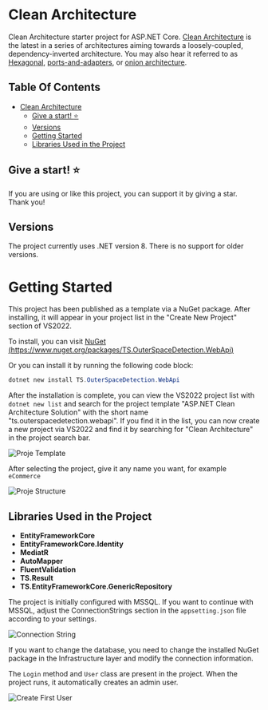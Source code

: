# Clean Architecture

Clean Architecture starter project for ASP.NET Core. [Clean Architecture](https://8thlight.com/blog/uncle-bob/2012/08/13/the-clean-architecture.html) is the latest in a series of architectures aiming towards a loosely-coupled, dependency-inverted architecture. You may also hear it referred to as [Hexagonal](http://alistair.cockburn.us/Hexagonal+architecture), [ports-and-adapters](http://www.dossier-andreas.net/software_architecture/ports_and_adapters.html), or [onion architecture](http://jeffreypalermo.com/blog/the-onion-architecture-part-1/).

## Table Of Contents

- [Clean Architecture](#clean-architecture)    
  - [Give a start! :star:](#give-a-star-star)
  - [Versions](#versions)
  - [Getting Started](#getting-started)
  - [Libraries Used in the Project](#libraries-used-in-the-project)

## Give a start! :star:
If you are using or like this project, you can support it by giving a star. Thank you!

## Versions
The project currently uses .NET version 8. There is no support for older versions.

# Getting Started
This project has been published as a template via a NuGet package. After installing, it will appear in your project list in the "Create New Project" section of VS2022.

To install, you can visit [NuGet (https://www.nuget.org/packages/TS.OuterSpaceDetection.WebApi)](https://www.nuget.org/packages/TS.OuterSpaceDetection.WebApi/)

Or you can install it by running the following code block:

```powershell
dotnet new install TS.OuterSpaceDetection.WebApi
```

After the installation is complete, you can view the VS2022 project list with `dotnet new list` and search for the project template "ASP.NET Clean Architecture Solution" with the short name "ts.outerspacedetection.webapi". If you find it in the list, you can now create a new project via VS2022 and find it by searching for "Clean Architecture" in the project search bar.

![Proje Template](https://github.com/TanerSaydam/OuterSpaceDetection.WebApi.Template/blob/main/images/projeyibulma.png)

After selecting the project, give it any name you want, for example `eCommerce`

![Proje Structure](https://github.com/TanerSaydam/OuterSpaceDetection.WebApi.Template/blob/main/images/projestructure.png)

## Libraries Used in the Project
- **EntityFrameworkCore**
- **EntityFrameworkCore.Identity**
- **MediatR**
- **AutoMapper**
- **FluentValidation**
- **TS.Result**
- **TS.EntityFrameworkCore.GenericRepository**

The project is initially configured with MSSQL. If you want to continue with MSSQL, adjust the ConnectionStrings section in the `appsetting.json` file according to your settings.

![Connection String](https://github.com/TanerSaydam/OuterSpaceDetection.WebApi.Template/blob/main/images/connectionstring.png)

If you want to change the database, you need to change the installed NuGet package in the Infrastructure layer and modify the connection information.

The `Login` method and `User` class are present in the project. When the project runs, it automatically creates an admin user.

![Create First User](https://github.com/TanerSaydam/OuterSpaceDetection.WebApi.Template/blob/main/images/createfirstuser.png)